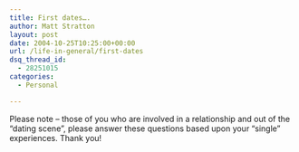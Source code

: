 ```yaml
---
title: First dates….
author: Matt Stratton
layout: post
date: 2004-10-25T10:25:00+00:00
url: /life-in-general/first-dates
dsq_thread_id:
  - 28251015
categories:
  - Personal

---
```

Please note &#8211; those of you who are involved in a relationship and out of the &#8220;dating scene&#8221;, please answer these questions based upon your &#8220;single&#8221; experiences. Thank you!